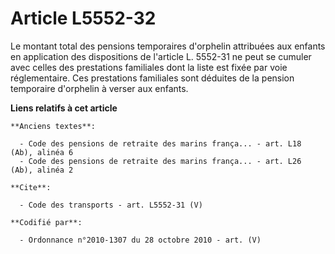 # Article L5552-32

Le montant total des pensions temporaires d'orphelin attribuées aux enfants en application des dispositions de l'article L.
5552-31 ne peut se cumuler avec celles des prestations familiales dont la liste est fixée par voie réglementaire. Ces
prestations familiales sont déduites de la pension temporaire d'orphelin à verser aux enfants.

**Liens relatifs à cet article**

	**Anciens textes**:

	  - Code des pensions de retraite des marins frança... - art. L18 (Ab), alinéa 6
	  - Code des pensions de retraite des marins frança... - art. L26 (Ab), alinéa 2

	**Cite**:

	  - Code des transports - art. L5552-31 (V)

	**Codifié par**:

	  - Ordonnance n°2010-1307 du 28 octobre 2010 - art. (V)
